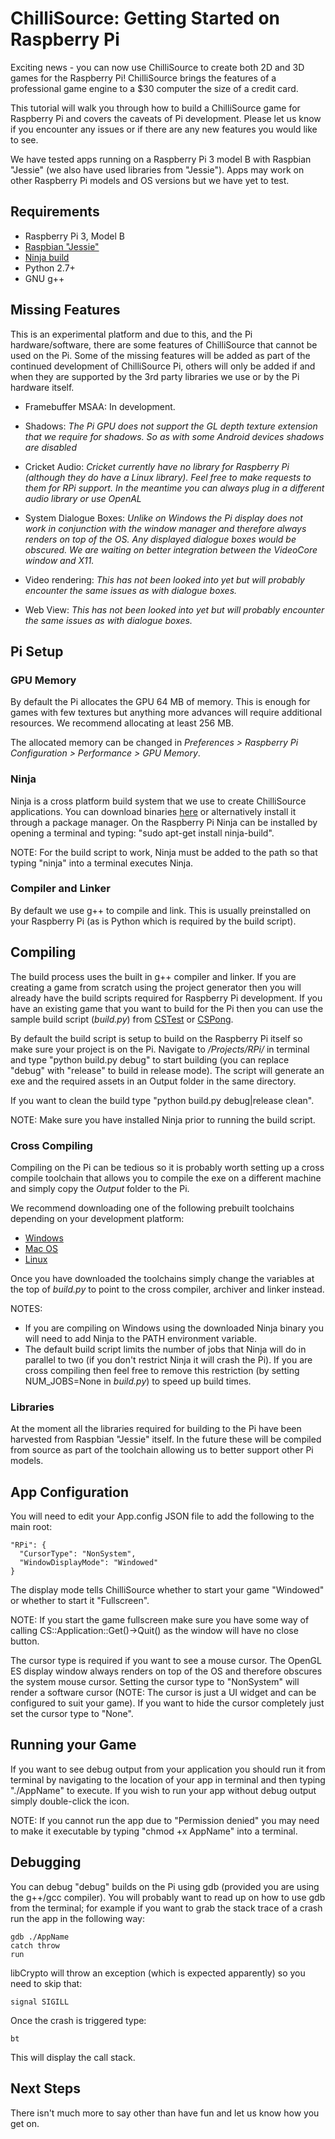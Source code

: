 # ChilliSource: Getting Started on Raspberry Pi

Exciting news - you can now use ChilliSource to create both 2D and 3D games for the Raspberry Pi! ChilliSource brings the features of a professional game engine to a $30 computer the size of a credit card.

This tutorial will walk you through how to build a ChilliSource game for Raspberry Pi and covers the caveats of Pi development. Please let us know if you encounter any issues or if there are any new features you would like to see.

We have tested apps running on a Raspberry Pi 3 model B with Raspbian "Jessie" (we also have used libraries from "Jessie"). Apps may work on other Raspberry Pi models and OS versions but we have yet to test.

## Requirements

- Raspberry Pi 3, Model B
- [Raspbian "Jessie"](https://www.raspberrypi.org/downloads/raspbian/)
- [Ninja build](https://ninja-build.org/)
- Python 2.7+
- GNU g++

## Missing Features

This is an experimental platform and due to this, and the Pi hardware/software, there are some features of ChilliSource that cannot be used on the Pi. Some of the missing features will be added as part of the continued development of ChilliSource Pi, others will only be added if and when they are supported by the 3rd party libraries we use or by the Pi hardware itself.

- Framebuffer MSAA: In development.

- Shadows: *The Pi GPU does not support the GL depth texture extension that we require for shadows. So as with some Android devices shadows are disabled*

- Cricket Audio: *Cricket currently have no library for Raspberry Pi (although they do have a Linux library). Feel free to make requests to them for RPi support. In the meantime you can always plug in a different audio library or use OpenAL*

- System Dialogue Boxes: *Unlike on Windows the Pi display does not work in conjunction with the window manager and therefore always renders on top of the OS. Any displayed dialogue boxes would be obscured. We are waiting on better integration between the VideoCore window and X11.*

- Video rendering: *This has not been looked into yet but will probably encounter the same issues as with dialogue boxes.*

- Web View: *This has not been looked into yet but will probably encounter the same issues as with dialogue boxes.*

## Pi Setup

### GPU Memory

By default the Pi allocates the GPU 64 MB of memory. This is enough for games with few textures but anything more advances will require additional resources. We recommend allocating at least 256 MB.

The allocated memory can be changed in *Preferences > Raspberry Pi Configuration > Performance > GPU Memory*.

### Ninja

Ninja is a cross platform build system that we use to create ChilliSource applications. You can download binaries [here](https://ninja-build.org/) or alternatively install it through a package manager. On the Raspberry Pi Ninja can be installed by opening a terminal and typing: "sudo apt-get install ninja-build".

NOTE: For the build script to work, Ninja must be added to the path so that typing "ninja" into a terminal executes Ninja.

### Compiler and Linker

By default we use g++ to compile and link. This is usually preinstalled on your Raspberry Pi (as is Python which is required by the build script).

## Compiling

The build process uses the built in g++ compiler and linker. If you are creating a game from scratch using the project generator then you will already have the build scripts required for Raspberry Pi development. If you have an existing game that you want to build for the Pi then you can use the sample build script (*build.py*) from [CSTest](https://github.com/ChilliWorks/CSTest) or [CSPong](https://github.com/ChilliWorks/CSSamples).

By default the build script is setup to build on the Raspberry Pi itself so make sure your project is on the Pi. Navigate to */Projects/RPi/* in terminal and type "python build.py debug" to start building (you can replace "debug" with "release" to build in release mode). The script will generate an exe and the required assets in an Output folder in the same directory.

If you want to clean the build type "python build.py debug|release clean".

NOTE: Make sure you have installed Ninja prior to running the build script.

### Cross Compiling

Compiling on the Pi can be tedious so it is probably worth setting up a cross compile toolchain that allows you to compile the exe on a different machine and simply copy the *Output* folder to the Pi.

We recommend downloading one of the following prebuilt toolchains depending on your development platform:

- [Windows](http://sysprogs.com/files/gnutoolchains/raspberry/raspberry-gcc4.9.2-r4.exe)
- [Mac OS](https://www.jaredwolff.com/toolchains/rpi-xtools-201402102110.dmg.zip)
- [Linux](https://github.com/raspberrypi/tools)

Once you have downloaded the toolchains simply change the variables at the top of *build.py* to point to the cross compiler, archiver and linker instead.

NOTES:
- If you are compiling on Windows using the downloaded Ninja binary you will need to add Ninja to the PATH environment variable.
- The default build script limits the number of jobs that Ninja will do in parallel to two (if you don't restrict Ninja it will crash the Pi). If you are cross compiling then feel free to remove this restriction (by setting NUM_JOBS=None in *build.py*) to speed up build times.

### Libraries

At the moment all the libraries required for building to the Pi have been harvested from Raspbian "Jessie" itself. In the future these will be compiled from source as part of the toolchain allowing us to better support other Pi models.

## App Configuration

You will need to edit your App.config JSON file to add the following to the main root:

```
"RPi": {
  "CursorType": "NonSystem",
  "WindowDisplayMode": "Windowed"
}
```

The display mode tells ChilliSource whether to start your game "Windowed" or whether to start it "Fullscreen".

NOTE: If you start the game fullscreen make sure you have some way of calling CS::Application::Get()->Quit() as the window will have no close button.

The cursor type is required if you want to see a mouse cursor. The OpenGL ES display window always renders on top of the OS and therefore obscures the system mouse cursor. Setting the cursor type to "NonSystem" will render a software cursor (NOTE: The cursor is just a UI widget and can be configured to suit your game). If you want to hide the cursor completely just set the cursor type to "None".

## Running your Game

If you want to see debug output from your application you should run it from terminal by navigating to the location of your app in terminal and then typing "./AppName" to execute. If you wish to run your app without debug output simply double-click the icon.

NOTE: If you cannot run the app due to "Permission denied" you may need to make it executable by typing "chmod +x AppName" into a terminal.

## Debugging

You can debug "debug" builds on the Pi using gdb (provided you are using the g++/gcc compiler). You will probably want to read up on how to use gdb from the terminal; for example if you want to grab the stack trace of a crash run the app in the following way:

```
gdb ./AppName
catch throw
run
```

libCrypto will throw an exception (which is expected apparently) so you need to skip that:

```
signal SIGILL
```

Once the crash is triggered type:

```
bt
```

This will display the call stack.

## Next Steps

There isn't much more to say other than have fun and let us know how you get on.
